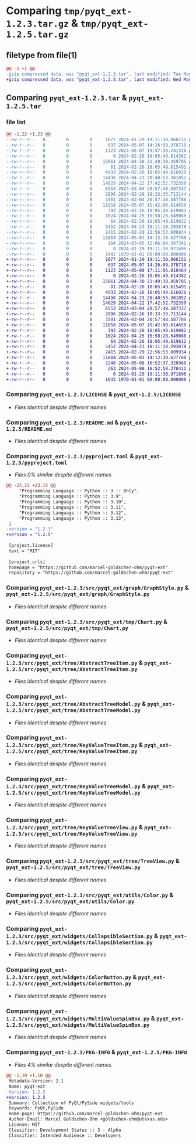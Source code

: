# Comparing `tmp/pyqt_ext-1.2.3.tar.gz` & `tmp/pyqt_ext-1.2.5.tar.gz`

## filetype from file(1)

```diff
@@ -1 +1 @@
-gzip compressed data, was "pyqt_ext-1.2.3.tar", last modified: Tue May  7 19:57:30 2024, max compression
+gzip compressed data, was "pyqt_ext-1.2.5.tar", last modified: Wed May  8 17:11:06 2024, max compression
```

## Comparing `pyqt_ext-1.2.3.tar` & `pyqt_ext-1.2.5.tar`

### file list

```diff
@@ -1,22 +1,23 @@
--rw-r--r--   0        0        0     1077 2024-01-29 19:11:38.968151 pyqt_ext-1.2.3/LICENSE
--rw-r--r--   0        0        0      637 2024-05-07 14:26:09.378718 pyqt_ext-1.2.3/README.md
--rw-r--r--   0        0        0     1123 2024-05-07 19:57:30.241316 pyqt_ext-1.2.3/pyproject.toml
--rw-r--r--   0        0        0        0 2024-02-26 18:05:49.614382 pyqt_ext-1.2.3/src/pyqt_ext/__init__.py
--rw-r--r--   0        0        0    15661 2024-04-30 21:40:30.459705 pyqt_ext-1.2.3/src/pyqt_ext/graph/GraphStyle.py
--rw-r--r--   0        0        0       81 2024-02-26 18:05:49.615491 pyqt_ext-1.2.3/src/pyqt_ext/graph/__init__.py
--rw-r--r--   0        0        0     4933 2024-02-26 18:05:49.616028 pyqt_ext-1.2.3/src/pyqt_ext/tmp/Chart.py
--rw-r--r--   0        0        0    14436 2024-04-23 20:40:53.301852 pyqt_ext-1.2.3/src/pyqt_ext/tree/AbstractTreeItem.py
--rw-r--r--   0        0        0    14629 2024-04-22 17:42:52.732350 pyqt_ext-1.2.3/src/pyqt_ext/tree/AbstractTreeModel.py
--rw-r--r--   0        0        0     6553 2024-03-04 20:57:48.587337 pyqt_ext-1.2.3/src/pyqt_ext/tree/KeyValueTreeItem.py
--rw-r--r--   0        0        0     2896 2024-02-26 18:33:33.713144 pyqt_ext-1.2.3/src/pyqt_ext/tree/KeyValueTreeModel.py
--rw-r--r--   0        0        0     3501 2024-03-04 20:57:48.587786 pyqt_ext-1.2.3/src/pyqt_ext/tree/KeyValueTreeView.py
--rw-r--r--   0        0        0    11058 2024-05-07 15:42:00.614650 pyqt_ext-1.2.3/src/pyqt_ext/tree/TreeView.py
--rw-r--r--   0        0        0      392 2024-02-26 18:05:49.619082 pyqt_ext-1.2.3/src/pyqt_ext/tree/__init__.py
--rw-r--r--   0        0        0     1624 2024-04-25 15:58:28.549088 pyqt_ext-1.2.3/src/pyqt_ext/utils/Color.py
--rw-r--r--   0        0        0       64 2024-02-26 18:05:49.619812 pyqt_ext-1.2.3/src/pyqt_ext/utils/__init__.py
--rw-r--r--   0        0        0     5452 2024-04-23 18:11:10.293878 pyqt_ext-1.2.3/src/pyqt_ext/widgets/CollapsibleSection.py
--rw-r--r--   0        0        0     2415 2024-02-29 22:56:53.609934 pyqt_ext-1.2.3/src/pyqt_ext/widgets/ColorButton.py
--rw-r--r--   0        0        0    11804 2024-05-03 14:12:30.627760 pyqt_ext-1.2.3/src/pyqt_ext/widgets/MultiValueSpinBox.py
--rw-r--r--   0        0        0      184 2024-03-05 15:06:04.507342 pyqt_ext-1.2.3/src/pyqt_ext/widgets/__init__.py
--rw-r--r--   0        0        0        0 2024-01-29 19:11:38.971696 pyqt_ext-1.2.3/tests/__init__.py
--rw-r--r--   0        0        0     1642 1970-01-01 00:00:00.000000 pyqt_ext-1.2.3/PKG-INFO
+-rw-r--r--   0        0        0     1077 2024-01-29 19:11:38.968151 pyqt_ext-1.2.5/LICENSE
+-rw-r--r--   0        0        0      637 2024-05-07 14:26:09.378718 pyqt_ext-1.2.5/README.md
+-rw-r--r--   0        0        0     1123 2024-05-08 17:11:06.810464 pyqt_ext-1.2.5/pyproject.toml
+-rw-r--r--   0        0        0        0 2024-02-26 18:05:49.614382 pyqt_ext-1.2.5/src/pyqt_ext/__init__.py
+-rw-r--r--   0        0        0    15661 2024-04-30 21:40:30.459705 pyqt_ext-1.2.5/src/pyqt_ext/graph/GraphStyle.py
+-rw-r--r--   0        0        0       81 2024-02-26 18:05:49.615491 pyqt_ext-1.2.5/src/pyqt_ext/graph/__init__.py
+-rw-r--r--   0        0        0     4933 2024-02-26 18:05:49.616028 pyqt_ext-1.2.5/src/pyqt_ext/tmp/Chart.py
+-rw-r--r--   0        0        0    14436 2024-04-23 20:40:53.301852 pyqt_ext-1.2.5/src/pyqt_ext/tree/AbstractTreeItem.py
+-rw-r--r--   0        0        0    14629 2024-04-22 17:42:52.732350 pyqt_ext-1.2.5/src/pyqt_ext/tree/AbstractTreeModel.py
+-rw-r--r--   0        0        0     6553 2024-03-04 20:57:48.587337 pyqt_ext-1.2.5/src/pyqt_ext/tree/KeyValueTreeItem.py
+-rw-r--r--   0        0        0     2896 2024-02-26 18:33:33.713144 pyqt_ext-1.2.5/src/pyqt_ext/tree/KeyValueTreeModel.py
+-rw-r--r--   0        0        0     3501 2024-03-04 20:57:48.587786 pyqt_ext-1.2.5/src/pyqt_ext/tree/KeyValueTreeView.py
+-rw-r--r--   0        0        0    11058 2024-05-07 15:42:00.614650 pyqt_ext-1.2.5/src/pyqt_ext/tree/TreeView.py
+-rw-r--r--   0        0        0      392 2024-02-26 18:05:49.619082 pyqt_ext-1.2.5/src/pyqt_ext/tree/__init__.py
+-rw-r--r--   0        0        0     1624 2024-04-25 15:58:28.549088 pyqt_ext-1.2.5/src/pyqt_ext/utils/Color.py
+-rw-r--r--   0        0        0       64 2024-02-26 18:05:49.619812 pyqt_ext-1.2.5/src/pyqt_ext/utils/__init__.py
+-rw-r--r--   0        0        0     5452 2024-04-23 18:11:10.293878 pyqt_ext-1.2.5/src/pyqt_ext/widgets/CollapsibleSection.py
+-rw-r--r--   0        0        0     2415 2024-02-29 22:56:53.609934 pyqt_ext-1.2.5/src/pyqt_ext/widgets/ColorButton.py
+-rw-r--r--   0        0        0    11804 2024-05-03 14:12:30.627760 pyqt_ext-1.2.5/src/pyqt_ext/widgets/MultiValueSpinBox.py
+-rw-r--r--   0        0        0     2240 2024-05-08 16:52:37.320968 pyqt_ext-1.2.5/src/pyqt_ext/widgets/TableWidgetWithCopyPaste.py
+-rw-r--r--   0        0        0      263 2024-05-08 16:52:58.378411 pyqt_ext-1.2.5/src/pyqt_ext/widgets/__init__.py
+-rw-r--r--   0        0        0        0 2024-01-29 19:11:38.971696 pyqt_ext-1.2.5/tests/__init__.py
+-rw-r--r--   0        0        0     1642 1970-01-01 00:00:00.000000 pyqt_ext-1.2.5/PKG-INFO
```

### Comparing `pyqt_ext-1.2.3/LICENSE` & `pyqt_ext-1.2.5/LICENSE`

 * *Files identical despite different names*

### Comparing `pyqt_ext-1.2.3/README.md` & `pyqt_ext-1.2.5/README.md`

 * *Files identical despite different names*

### Comparing `pyqt_ext-1.2.3/pyproject.toml` & `pyqt_ext-1.2.5/pyproject.toml`

 * *Files 0% similar despite different names*

```diff
@@ -23,15 +23,15 @@
     "Programming Language :: Python :: 3 :: Only",
     "Programming Language :: Python :: 3.9",
     "Programming Language :: Python :: 3.10",
     "Programming Language :: Python :: 3.11",
     "Programming Language :: Python :: 3.12",
     "Programming Language :: Python :: 3.13",
 ]
-version = "1.2.3"
+version = "1.2.5"
 
 [project.license]
 text = "MIT"
 
 [project.urls]
 homepage = "https://github.com/marcel-goldschen-ohm/pyqt-ext"
 repository = "https://github.com/marcel-goldschen-ohm/pyqt-ext"
```

### Comparing `pyqt_ext-1.2.3/src/pyqt_ext/graph/GraphStyle.py` & `pyqt_ext-1.2.5/src/pyqt_ext/graph/GraphStyle.py`

 * *Files identical despite different names*

### Comparing `pyqt_ext-1.2.3/src/pyqt_ext/tmp/Chart.py` & `pyqt_ext-1.2.5/src/pyqt_ext/tmp/Chart.py`

 * *Files identical despite different names*

### Comparing `pyqt_ext-1.2.3/src/pyqt_ext/tree/AbstractTreeItem.py` & `pyqt_ext-1.2.5/src/pyqt_ext/tree/AbstractTreeItem.py`

 * *Files identical despite different names*

### Comparing `pyqt_ext-1.2.3/src/pyqt_ext/tree/AbstractTreeModel.py` & `pyqt_ext-1.2.5/src/pyqt_ext/tree/AbstractTreeModel.py`

 * *Files identical despite different names*

### Comparing `pyqt_ext-1.2.3/src/pyqt_ext/tree/KeyValueTreeItem.py` & `pyqt_ext-1.2.5/src/pyqt_ext/tree/KeyValueTreeItem.py`

 * *Files identical despite different names*

### Comparing `pyqt_ext-1.2.3/src/pyqt_ext/tree/KeyValueTreeModel.py` & `pyqt_ext-1.2.5/src/pyqt_ext/tree/KeyValueTreeModel.py`

 * *Files identical despite different names*

### Comparing `pyqt_ext-1.2.3/src/pyqt_ext/tree/KeyValueTreeView.py` & `pyqt_ext-1.2.5/src/pyqt_ext/tree/KeyValueTreeView.py`

 * *Files identical despite different names*

### Comparing `pyqt_ext-1.2.3/src/pyqt_ext/tree/TreeView.py` & `pyqt_ext-1.2.5/src/pyqt_ext/tree/TreeView.py`

 * *Files identical despite different names*

### Comparing `pyqt_ext-1.2.3/src/pyqt_ext/utils/Color.py` & `pyqt_ext-1.2.5/src/pyqt_ext/utils/Color.py`

 * *Files identical despite different names*

### Comparing `pyqt_ext-1.2.3/src/pyqt_ext/widgets/CollapsibleSection.py` & `pyqt_ext-1.2.5/src/pyqt_ext/widgets/CollapsibleSection.py`

 * *Files identical despite different names*

### Comparing `pyqt_ext-1.2.3/src/pyqt_ext/widgets/ColorButton.py` & `pyqt_ext-1.2.5/src/pyqt_ext/widgets/ColorButton.py`

 * *Files identical despite different names*

### Comparing `pyqt_ext-1.2.3/src/pyqt_ext/widgets/MultiValueSpinBox.py` & `pyqt_ext-1.2.5/src/pyqt_ext/widgets/MultiValueSpinBox.py`

 * *Files identical despite different names*

### Comparing `pyqt_ext-1.2.3/PKG-INFO` & `pyqt_ext-1.2.5/PKG-INFO`

 * *Files 4% similar despite different names*

```diff
@@ -1,10 +1,10 @@
 Metadata-Version: 2.1
 Name: pyqt-ext
-Version: 1.2.3
+Version: 1.2.5
 Summary: Collection of PyQt/PySide widgets/tools
 Keywords: PyQt,PySide
 Home-page: https://github.com/marcel-goldschen-ohm/pyqt-ext
 Author-Email: Marcel Goldschen-Ohm <goldschen-ohm@utexas.edu>
 License: MIT
 Classifier: Development Status :: 3 - Alpha
 Classifier: Intended Audience :: Developers
```

